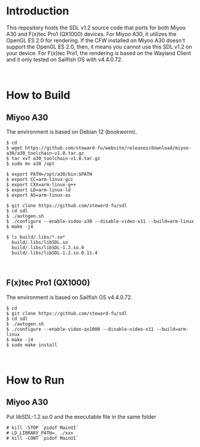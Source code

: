 # Introduction
This repository hosts the SDL v1.2 source code that ports for both Miyoo A30 and F(x)tec Pro1 (QX1000) devices. For Miyoo A30, it utilizes the OpenGL ES 2.0 for rendering. If the CFW installed on Miyoo A30 doesn't support the OpenGL ES 2.0, then, it means you cannot use this SDL v1.2 on your device. For F(x)tec Pro1, the rendering is based on the Wayland Client and it only tested on Sailfish OS with v4.4.0.72.

&nbsp;

# How to Build
## Miyoo A30
The environment is based on Debian 12 (bookworm).

```
$ cd
$ wget https://github.com/steward-fu/website/releases/download/miyoo-a30/a30_toolchain-v1.0.tar.gz
$ tar xvf a30_toolchain-v1.0.tar.gz
$ sudo mv a30 /opt

$ export PATH=/opt/a30/bin:$PATH
$ export CC=arm-linux-gcc
$ export CXX=arm-linux-g++
$ export LD=arm-linux-ld
$ export AS=arm-linux-as

$ git clone https://github.com/steward-fu/sdl
$ cd sdl
$ ./autogen.sh
$ ./configure --enable-video-a30 --disable-video-x11 --build=arm-linux
$ make -j4

$ ls build/.libs/*.so*
  build/.libs/libSDL.so
  build/.libs/libSDL-1.2.so.0
  build/.libs/libSDL-1.2.so.0.11.4
```

&nbsp;

## F(x)tec Pro1 (QX1000)
The environment is based on Sailfish OS v4.4.0.72.

```
$ cd
$ git clone https://github.com/steward-fu/sdl
$ cd sdl
$ ./autogen.sh
$ ./configure --enable-video-qx1000 --disable-video-x11 --build=arm-linux
$ make -j4
$ sudo make install
```

&nbsp;

# How to Run
## Miyoo A30
Put libSDL-1.2.so.0 and the executable file in the same folder
```
# kill -STOP `pidof MainUI`
# LD_LIBRARY_PATH=. ./xxx
# kill -CONT `pidof MainUI`
```
